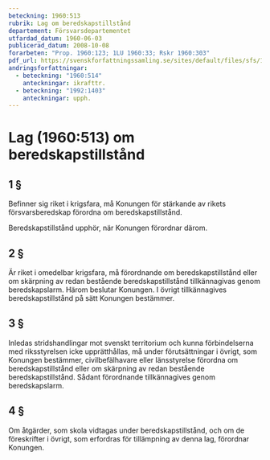 ```yaml
---
beteckning: 1960:513
rubrik: Lag om beredskapstillstånd
departement: Försvarsdepartementet
utfardad_datum: 1960-06-03
publicerad_datum: 2008-10-08
forarbeten: "Prop. 1960:123; 1LU 1960:33; Rskr 1960:303"
pdf_url: https://svenskforfattningssamling.se/sites/default/files/sfs/1960-06/SFS1960-513.pdf
andringsforfattningar:
  - beteckning: "1960:514"
    anteckningar: ikrafttr.
  - beteckning: "1992:1403"
    anteckningar: upph.
---
```


# Lag (1960:513) om beredskapstillstånd

## 1 §

Befinner sig riket i krigsfara, må Konungen för stärkande av rikets försvarsberedskap förordna om beredskapstillstånd.

Beredskapstillstånd upphör, när Konungen förordnar därom.

## 2 §

Är riket i omedelbar krigsfara, må förordnande om beredskapstillstånd eller om skärpning av redan bestående beredskapstillstånd tillkännagivas genom beredskapslarm. Härom beslutar Konungen. I övrigt tillkännagives beredskapstillstånd på sätt Konungen bestämmer.

## 3 §

Inledas stridshandlingar mot svenskt territorium och kunna förbindelserna med riksstyrelsen icke upprätthållas, må under förutsättningar i övrigt, som Konungen bestämmer, civilbefälhavare eller länsstyrelse förordna om beredskapstillstånd eller om skärpning av redan bestående beredskapstillstånd. Sådant förordnande tillkännagives genom beredskapslarm.

## 4 §

Om åtgärder, som skola vidtagas under beredskapstillstånd, och om de föreskrifter i övrigt, som erfordras för tillämpning av denna lag, förordnar Konungen.